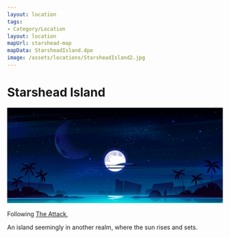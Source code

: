 ```yaml
---
layout: location
tags:
- Category/Location
layout: location
mapUrl: starshead-map
mapData: StarsheadIsland.dpo
image: /assets/locations/StarsheadIsland2.jpg
---
```


# Starshead Island

![Starshead Island Image](/assets/locations/StarsheadIsland2.jpg)

Following <a href="/history-of-the-ruto-clan#the-attack">The Attack</a>,

An island seemingly in another realm, where the sun rises and sets.
